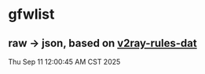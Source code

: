 # gfwlist
## raw -> json, based on [v2ray-rules-dat](https://github.com/Loyalsoldier/v2ray-rules-dat)
Thu Sep 11 12:00:45 AM CST 2025

